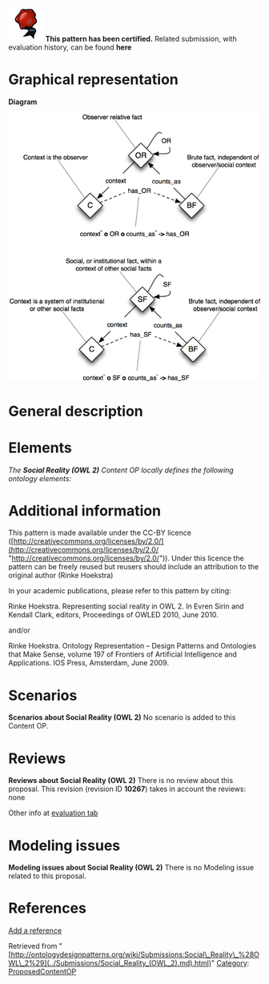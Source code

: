 [![](../images/thumb/b/b5/Certified.png/70px-Certified.png)](../Image/Certified.png.md "Certified.png") __This pattern has been certified.__
Related submission, with evaluation history, can be found __here__





#  Graphical representation


__Diagram__




[![Image:Relative-facts.png](../images/2/2a/Relative-facts.png)](../Image/Relative-facts.png.md "Image:Relative-facts.png")




#  General description


  




#  Elements


_The __Social Reality (OWL 2)__ Content OP locally defines the following ontology elements:_



#  Additional information


This pattern is made available under the CC-BY licence ([http://creativecommons.org/licenses/by/2.0/](http://creativecommons.org/licenses/by/2.0/ "http://creativecommons.org/licenses/by/2.0/")). Under this licence the pattern can be freely reused but reusers should include an attribution to the original author (Rinke Hoekstra)


In your academic publications, please refer to this pattern by citing: 


Rinke Hoekstra. Representing social reality in OWL 2. In Evren Sirin and Kendall Clark, editors, Proceedings of OWLED 2010, June 2010.


and/or


Rinke Hoekstra. Ontology Representation – Design Patterns and Ontologies that Make Sense, volume 197 of Frontiers of Artificial Intelligence and Applications. IOS Press, Amsterdam, June 2009.



#  Scenarios



__Scenarios about Social Reality (OWL 2)__
No scenario is added to this Content OP.




#  Reviews



__Reviews about Social Reality (OWL 2)__
There is no review about this proposal.
This revision (revision ID __10267__) takes in account the reviews: none


Other info at [evaluation tab](http://ontologydesignpatterns.org/wiki/index.php?title=Submissions:Social_Reality_%28OWL_2%29&action=evaluation "http://ontologydesignpatterns.org/wiki/index.php?title=Submissions:Social_Reality_%28OWL_2%29&action=evaluation")




  




#  Modeling issues



__Modeling issues about Social Reality (OWL 2)__
There is no Modeling issue related to this proposal.




  




#  References


[Add a reference](index.php@title=Odp%253AAdd_reference&subject=Submissions%253ASocial+Reality+(OWL+2).html "http://ontologydesignpatterns.org/wiki/index.php?title=Odp:Add_reference&subject=Submissions%3ASocial+Reality+%28OWL+2%29")


  






Retrieved from "[http://ontologydesignpatterns.org/wiki/Submissions:Social\_Reality\_%28OWL\_2%29](../Submissions/Social_Reality_(OWL_2).md).html)"
 [Category](http://ontologydesignpatterns.org/wiki/Special:Categories "Special:Categories"): [ProposedContentOP](../Category/ProposedContentOP.md "Category:ProposedContentOP")